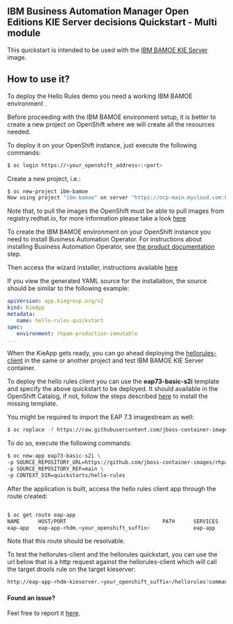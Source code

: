 ## IBM Business Automation Manager Open Editions KIE Server decisions Quickstart - Multi module

This quickstart is intended to be used with the [IBM BAMOE KIE Server](https://github.com/jboss-container-images/rhpam-7-openshift-image/tree/8.0.5.GA/kieserver) image.

## How to use it?

To deploy the Hello Rules demo you need a working IBM BAMOE environment .

Before proceeding with the IBM BAMOE environment setup, it is better to create a new project on OpenShift where we will create all the resources needed.

To deploy it on your OpenShift instance, just execute the following commands:

```bash
$ oc login https://<your_openshift_address>:<port>
```

Create a new project, i.e.:

```bash
$ oc new-project ibm-bamoe
Now using project "ibm-bamoe" on server "https://ocp-main.mycloud.com:8443".
```

Note that, to pull the images the OpenShift must be able to pull images from registry.redhat.io, for more information
please take a look [here](https://access.redhat.com/RegistryAuthentication)

To create the IBM BAMOE environment on your OpenShift instance you need to install Business Automation Operator.
For instructions about installing Business Automation Operator, see [the product documentation](https://access.redhat.com/documentation/en-us/red_hat_process_automation_manager/7.13/html/deploying_red_hat_process_automation_manager_on_red_hat_openshift_container_platform/operator-con_openshift-operator#operator-subscribe-proc_openshift-operator) step.

Then access the wizard installer, instructions available [here](https://access.redhat.com/documentation/en-us/red_hat_process_automation_manager/7.13/html/deploying_red_hat_process_automation_manager_on_red_hat_openshift_container_platform/operator-con_openshift-operator#operator-environment-deploy-assy_openshift-operator)

If you view the generated YAML source for the installation, the source should be similar to the following example:

```yaml
apiVersion: app.kiegroup.org/v2
kind: KieApp
metadata:
   name: hello-rules-quickstart
spec:
   environment: rhpam-production-immutable
...
```

When the KieApp gets ready, you can go ahead deploying  the [hellorules-client](hellorules-client) in the same or another project and test IBM BAMOE KIE Server container.

To deploy the hello rules client you can use the **eap73-basic-s2i** template and specify the above quickstart to be deployed. It should available in the OpenShift Catalog,
if not, follow the steps described [here](https://github.com/jboss-container-images/jboss-eap-7-openshift-image/blob/eap73/README.adoc) to install the missing template.

You might be required to import the EAP 7.3 imagestream as well:
```bash
$ oc replace -f https://raw.githubusercontent.com/jboss-container-images/jboss-eap-7-openshift-image/eap73/templates/eap73-image-stream.json -n openshift
```


To do so, execute the following commands:

```bash
$ oc new-app eap73-basic-s2i \
-p SOURCE_REPOSITORY_URL=https://github.com/jboss-container-images/rhpam-7-openshift-image.git \
-p SOURCE_REPOSITORY_REF=main \
-p CONTEXT_DIR=quickstarts/hello-rules
```


After the application is built, access the hello rules client app through the route created:
```bash

$ oc get route eap-app
NAME      HOST/PORT                               PATH      SERVICES   PORT      TERMINATION   WILDCARD
eap-app   eap-app-rhdm.<your_openshift_suffix>              eap-app    <all>                   None
```

Note that this route should be resolvable.

To test the hellorules-client and the hellorules quickstart, you can use the url below that is a http request against the hellorules-client which
will call the target drools rule on the target kieserver:

```bash
http://eap-app-rhdm-kieserver.<your_openshift_suffix>/hellorules?command=runRemoteRest&protocol=http&host=myapp-kieserver&port=8080&username=adminUser&password=RedHat
```

#### Found an issue?
Feel free to report it [here](https://github.com/jboss-container-images/rhpam-7-openshift-image/issues/new).
